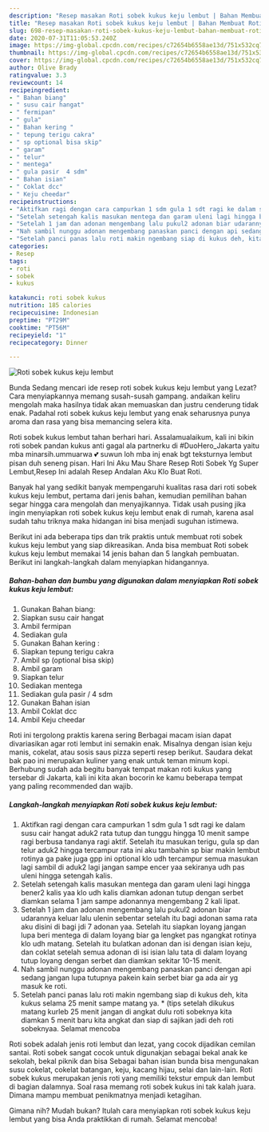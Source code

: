 ```yaml
---
description: "Resep masakan Roti sobek kukus keju lembut | Bahan Membuat Roti sobek kukus keju lembut Yang Enak dan Simpel"
title: "Resep masakan Roti sobek kukus keju lembut | Bahan Membuat Roti sobek kukus keju lembut Yang Enak dan Simpel"
slug: 698-resep-masakan-roti-sobek-kukus-keju-lembut-bahan-membuat-roti-sobek-kukus-keju-lembut-yang-enak-dan-simpel
date: 2020-07-31T11:05:53.240Z
image: https://img-global.cpcdn.com/recipes/c72654b6558ae13d/751x532cq70/roti-sobek-kukus-keju-lembut-foto-resep-utama.jpg
thumbnail: https://img-global.cpcdn.com/recipes/c72654b6558ae13d/751x532cq70/roti-sobek-kukus-keju-lembut-foto-resep-utama.jpg
cover: https://img-global.cpcdn.com/recipes/c72654b6558ae13d/751x532cq70/roti-sobek-kukus-keju-lembut-foto-resep-utama.jpg
author: Olive Brady
ratingvalue: 3.3
reviewcount: 14
recipeingredient:
- " Bahan biang"
- " susu cair hangat"
- " fermipan"
- " gula"
- " Bahan kering "
- " tepung terigu cakra"
- " sp optional bisa skip"
- " garam"
- " telur"
- " mentega"
- " gula pasir  4 sdm"
- " Bahan isian"
- " Coklat dcc"
- " Keju cheedar"
recipeinstructions:
- "Aktifkan ragi dengan cara campurkan 1 sdm gula 1 sdt ragi ke dalam susu cair hangat aduk2 rata tutup dan tunggu hingga 10 menit sampe ragi berbusa tandanya ragi aktif. Setelah itu masukan terigu, gula sp dan telur aduk2 hingga tercampur rata ini aku tambahin sp biar makin lembut rotinya ga pake juga gpp ini optional klo udh tercampur semua masukan lagi sambil di aduk2 lagi jangan sampe encer yaa sekiranya udh pas uleni hingga setengah kalis."
- "Setelah setengah kalis masukan mentega dan garam uleni lagi hingga bener2 kalis yaa klo udh kalis diamkan adonan tutup dengan serbet diamkan selama 1 jam sampe adonannya mengembang 2 kali lipat."
- "Setelah 1 jam dan adonan mengembang lalu pukul2 adonan biar udarannya keluar lalu ulenin sebentar setelah itu bagi adonan sama rata aku disini di bagi jdi 7 adonan yaa. Setelah itu siapkan loyang jangan lupa beri mentega di dalam loyang biar ga lengket pas ngangkat rotinya klo udh matang. Setelah itu bulatkan adonan dan isi dengan isian keju, dan coklat setelah semua adonan di isi isian lalu tata di dalam loyang tutup loyang dengan serbet dan diamkan sekitar 10-15 menit."
- "Nah sambil nunggu adonan mengembang panaskan panci dengan api sedang jangan lupa tutupnya pakein kain serbet biar ga ada air yg masuk ke roti."
- "Setelah panci panas lalu roti makin ngembang siap di kukus deh, kita kukus selama 25 menit sampe matang ya. * (tips setelah dikukus matang kurleb 25 menit jangan di angkat dulu roti sobeknya kita diamkan 5 menit baru kita angkat dan siap di sajikan jadi deh roti sobeknyaa. Selamat mencoba"
categories:
- Resep
tags:
- roti
- sobek
- kukus

katakunci: roti sobek kukus 
nutrition: 185 calories
recipecuisine: Indonesian
preptime: "PT29M"
cooktime: "PT56M"
recipeyield: "1"
recipecategory: Dinner

---
```



![Roti sobek kukus keju lembut](https://img-global.cpcdn.com/recipes/c72654b6558ae13d/751x532cq70/roti-sobek-kukus-keju-lembut-foto-resep-utama.jpg)

Bunda Sedang mencari ide resep roti sobek kukus keju lembut yang Lezat? Cara menyiapkannya memang susah-susah gampang. andaikan keliru mengolah maka hasilnya tidak akan memuaskan dan justru cenderung tidak enak. Padahal roti sobek kukus keju lembut yang enak seharusnya punya aroma dan rasa yang bisa memancing selera kita.

Roti sobek kukus lembut tahan berhari hari. Assalamualaikum, kali ini bikin roti sobek pandan kukus anti gagal ala partnerku di #DuoHero_Jakarta yaitu mba minarsih.ummuarwa 💕 suwun loh mba inj enak bgt teksturnya lembut pisan duh seneng pisan. Hari Ini Aku Mau Share Resep Roti Sobek Yg Super Lembut,Resep Ini adalah Resep Andalan Aku Klo Buat Roti.

Banyak hal yang sedikit banyak mempengaruhi kualitas rasa dari roti sobek kukus keju lembut, pertama dari jenis bahan, kemudian pemilihan bahan segar hingga cara mengolah dan menyajikannya. Tidak usah pusing jika ingin menyiapkan roti sobek kukus keju lembut enak di rumah, karena asal sudah tahu triknya maka hidangan ini bisa menjadi suguhan istimewa.


Berikut ini ada beberapa tips dan trik praktis untuk membuat roti sobek kukus keju lembut yang siap dikreasikan. Anda bisa membuat Roti sobek kukus keju lembut memakai 14 jenis bahan dan 5 langkah pembuatan. Berikut ini langkah-langkah dalam menyiapkan hidangannya.

<!--inarticleads1-->

##### Bahan-bahan dan bumbu yang digunakan dalam menyiapkan Roti sobek kukus keju lembut:

1. Gunakan  Bahan biang:
1. Siapkan  susu cair hangat
1. Ambil  fermipan
1. Sediakan  gula
1. Gunakan  Bahan kering :
1. Siapkan  tepung terigu cakra
1. Ambil  sp (optional bisa skip)
1. Ambil  garam
1. Siapkan  telur
1. Sediakan  mentega
1. Sediakan  gula pasir / 4 sdm
1. Gunakan  Bahan isian
1. Ambil  Coklat dcc
1. Ambil  Keju cheedar


Roti ini tergolong praktis karena sering Berbagai macam isian dapat divariasikan agar roti lembut ini semakin enak. Misalnya dengan isian keju manis, cokelat, atau sosis saus pizza seperti resep berikut. Saudara dekat bak pao ini merupakan kuliner yang enak untuk teman minum kopi. Berhubung sudah ada begitu banyak tempat makan roti kukus yang tersebar di Jakarta, kali ini kita akan bocorin ke kamu beberapa tempat yang paling recommended dan wajib. 

<!--inarticleads2-->

##### Langkah-langkah menyiapkan Roti sobek kukus keju lembut:

1. Aktifkan ragi dengan cara campurkan 1 sdm gula 1 sdt ragi ke dalam susu cair hangat aduk2 rata tutup dan tunggu hingga 10 menit sampe ragi berbusa tandanya ragi aktif. Setelah itu masukan terigu, gula sp dan telur aduk2 hingga tercampur rata ini aku tambahin sp biar makin lembut rotinya ga pake juga gpp ini optional klo udh tercampur semua masukan lagi sambil di aduk2 lagi jangan sampe encer yaa sekiranya udh pas uleni hingga setengah kalis.
1. Setelah setengah kalis masukan mentega dan garam uleni lagi hingga bener2 kalis yaa klo udh kalis diamkan adonan tutup dengan serbet diamkan selama 1 jam sampe adonannya mengembang 2 kali lipat.
1. Setelah 1 jam dan adonan mengembang lalu pukul2 adonan biar udarannya keluar lalu ulenin sebentar setelah itu bagi adonan sama rata aku disini di bagi jdi 7 adonan yaa. Setelah itu siapkan loyang jangan lupa beri mentega di dalam loyang biar ga lengket pas ngangkat rotinya klo udh matang. Setelah itu bulatkan adonan dan isi dengan isian keju, dan coklat setelah semua adonan di isi isian lalu tata di dalam loyang tutup loyang dengan serbet dan diamkan sekitar 10-15 menit.
1. Nah sambil nunggu adonan mengembang panaskan panci dengan api sedang jangan lupa tutupnya pakein kain serbet biar ga ada air yg masuk ke roti.
1. Setelah panci panas lalu roti makin ngembang siap di kukus deh, kita kukus selama 25 menit sampe matang ya. * (tips setelah dikukus matang kurleb 25 menit jangan di angkat dulu roti sobeknya kita diamkan 5 menit baru kita angkat dan siap di sajikan jadi deh roti sobeknyaa. Selamat mencoba


Roti sobek adalah jenis roti lembut dan lezat, yang cocok dijadikan cemilan santai. Roti sobek sangat cocok untuk digunakjan sebagai bekal anak ke sekolah, bekal piknik dan bisa Sebagai bahan isian bunda bisa mengunakan susu cokelat, cokelat batangan, keju, kacang hijau, selai dan lain-lain. Roti sobek kukus merupakan jenis roti yang memiliki tekstur empuk dan lembut di bagian dalamnya. Soal rasa memang roti sobek kukus ini tak kalah juara. Dimana mampu membuat penikmatnya menjadi ketagihan. 

Gimana nih? Mudah bukan? Itulah cara menyiapkan roti sobek kukus keju lembut yang bisa Anda praktikkan di rumah. Selamat mencoba!

